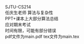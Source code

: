 SJTU-CS214</br>
任庆生老师 算法与复杂性</br>
PPT+课本上大部分算法总结</br>
应对期末考试</br>
时间有限，可能有部分错误</br>
pdf文件为main.pdf
tex文件为main.tex
